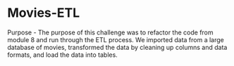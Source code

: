 # Movies-ETL

Purpose - The purpose of this challenge was to refactor the code from module 8 and run through the ETL process. We imported data from a large database of movies, transformed the data by cleaning up columns and data formats, and load the data into tables. 
